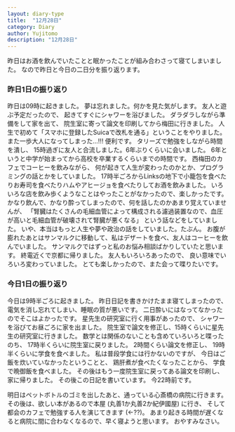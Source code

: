 ```yaml
---
layout: diary-type
title:  "12月28日"
category: Diary
author: Yujitomo
description: "12月28日"
---
```




昨日はお酒を飲んでいたことと眠かったことが組み合わさって寝てしまいました。
なので昨日と今日の二日分を振り返ります。

### 昨日1日の振り返り

昨日は09時に起きました。
夢は忘れました。何かを見た気がします。
友人と遊ぶ予定だったので、
起きてすぐにシャワーを浴びました。
ダラダラしながら準備をして家を出て、
院生室に寄って論文を印刷してから梅田に行きました。
人生で初めて「スマホに登録したSuicaで改札を通る」ということをやりました。
また一歩大人になってしまった...!!!
便利です。
タリーズで勉強をしながら時間を潰し、
15時過ぎに友人と合流しました。6年ぶりくらいに会いました。
6年というと中学が始まってから高校を卒業するくらいまでの時間です。
西梅田のカフェでコーヒーを飲みながら、
何が起きて人生が変わったのかとか、プログラミングの話とかをしていました。
17時半ごろからLinksの地下で小籠包を食べたりお寿司を食べたりハムやアヒージョを食べたりしてお酒を飲みました。
いろいろな店を飲み歩くようなことはやったことがなかったので、楽しかったです。
かなり飲んで、かなり酔ってしまったので、何を話したのかあまり覚えていませんが、
「腎臓はたくさんの毛細血管によって構成される濾過装置なので、血圧が高いと毛細血管が破壊されて腎臓が悪くなる」
という話などをしていました。
いや、本当はもっと人生や夢や政治の話をしていました。たぶん。
お腹が膨れたあとはサンマルクに移動して、私はデザートを食べ、友人はコーヒーを飲んでいました。
サンマルクではずっと私のお悩み相談ばかりしていたと思います。
終電近くで京都に帰りました。
友人もいろいろあったので、
良い意味でいろいろ変わっていました。
とても楽しかったので、また会って喋りたいです。


### 今日1日の振り返り

今日は9時半ごろに起きました。
昨日日記を書きかけたまま寝てしまったので、
電気を消し忘れてしまい、睡眠の質が悪いです。
二日酔いにはなってなかったのでそこはよかったです。
星先生の研究室に行く用事があったので、
シャワーを浴びてお昼ごろに家を出ました。
院生室で論文を修正し、15時くらいに星先生の研究室に行きました。
数学とは関係のないことも含めていろいろと喋ったのち、
17時半くらいに院生室に戻りました。
2時間くらい論文を修正し、
19時半くらいに学食を食べました。
私は普段学食には行かないのですが、
今日はご飯を炊いていなかったということと、
鶏肝煮が食べたくなったことから、
学食で晩御飯を食べました。
その後はもう一度院生室に戻ってある論文を印刷し、
家に帰りました。
その後この日記を書いています。
今22時前です。

明日はペットボトルのゴミを出したあと、通っている心斎橋の病院に行きます。
その後は、欲しい本があるので本屋 (丸善1か丸善2か紀伊國屋) に行き、
そして都会のカフェで勉強する人を演じてきます (←??)。
あまり起きる時間が遅くなると病院に間に合わなくなるので、早く寝ようと思います。
おやすみなさい。
